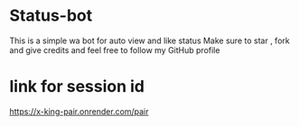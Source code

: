 # Status-bot
This is a simple wa bot for auto view and like status 
Make sure to star , fork and give credits 
and feel free to follow my GitHub profile 
# link for session id 
https://x-king-pair.onrender.com/pair
